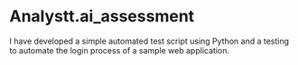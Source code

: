 # Analystt.ai_assessment
I have developed a simple automated test script using Python and a testing to automate the login process of a sample web application. 
